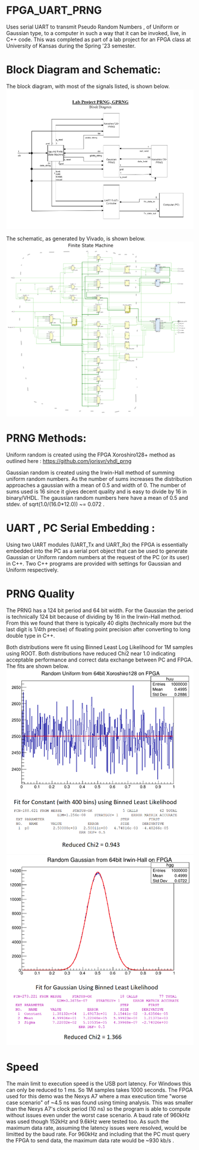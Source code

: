 # FPGA_UART_PRNG

Uses serial UART to transmit Pseudo Random Numbers , of Uniform or Gaussian type, to a computer in such a way that it can be invoked, live, in C++ code. This was completed as part of a lab project for an FPGA class at University of Kansas during the Spring '23 semester.

# Block Diagram and Schematic:

The block diagram, with most of the signals listed, is shown below.
![alt text](https://github.com/BrendonMadison/FPGA_UART_PRNG/blob/main/BlockDiagram.png)

The schematic, as generated by Vivado, is shown below.
![alt text](https://github.com/BrendonMadison/FPGA_UART_PRNG/blob/main/LabeledSchematic.png)

# PRNG Methods:

Uniform random is created using the FPGA Xoroshiro128+ method as outlined here : https://github.com/jorisvr/vhdl_prng

Gaussian random is created using the Irwin-Hall method of summing uniform random numbers. As the number of sums increases the distribution approaches a gaussian with a mean of 0.5 and width of 0. The number of sums used is 16 since it gives decent quality and is easy to divide by 16 in binary/VHDL. The gaussian random numbers here have a mean of 0.5 and stdev. of sqrt(1.0/(16.0*12.0)) ~= 0.072 .

# UART , PC Serial Embedding :

Using two UART modules (UART_Tx and UART_Rx) the FPGA is essentially embedded into the PC as a serial port object that can be used to generate Gaussian or Uniform random numbers at the request of the PC (or its user) in C++. Two C++ programs are provided with settings for Gaussian and Uniform respectively.

# PRNG Quality

The PRNG has a 124 bit period and 64 bit width. For the Gaussian the period is technically 124 bit because of dividing by 16 in the Irwin-Hall method. From this we found that there is typically 40 digits (technically more but the last digit is 1/4th precise) of floating point precision after converting to long double type in C++.

Both distributions were fit using Binned Least Log Likelihood for 1M samples using ROOT. Both distributions have reduced Chi2 near 1.0 indicating acceptable performance and correct data exchange between PC and FPGA. The fits are shown below.
![alt text](https://github.com/BrendonMadison/FPGA_UART_PRNG/blob/main/FPGAUniFitPlot.png)
![alt text](https://github.com/BrendonMadison/FPGA_UART_PRNG/blob/main/FPGAGausFitPlot.png)

# Speed

The main limit to execution speed is the USB port latency. For Windows this can only be reduced to 1 ms. So 1M samples takes 1000 seconds. The FPGA used for this demo was the Nexys A7 where a max execution time "worse case scenario" of ~4.5 ns was found using timing analysis. This was smaller than the Nexys A7's clock period (10 ns) so the program is able to compute without issues even under the worst case scenario. A baud rate of 960kHz was used though 152kHz and 9.6kHz were tested too. As such the maximum data rate, assuming the latency issues were resolved, would be limitted by the baud rate. For 960kHz and including that the PC must query the FPGA to send data, the maximum data rate would be ~930 kb/s .

